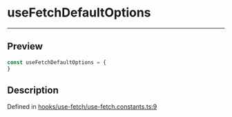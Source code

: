 
      
# useFetchDefaultOptions

<div class="api-docs__separator" data-reactroot="">

---

</div><div class="api-docs__section">

## Preview

</div><div class="api-docs__preview var">

```ts
const useFetchDefaultOptions = {
}
```

</div><div class="api-docs__section">

## Description

</div><div class="api-docs__description"><span class="api-docs__do-not-parse">



</span></div><div class="api-docs__definition">

Defined in [hooks/use-fetch/use-fetch.constants.ts:9](https://github.com/BetterTyped/hyper-fetch/blob/1a97772c/packages/react/src/hooks/use-fetch/use-fetch.constants.ts#L9)

</div>